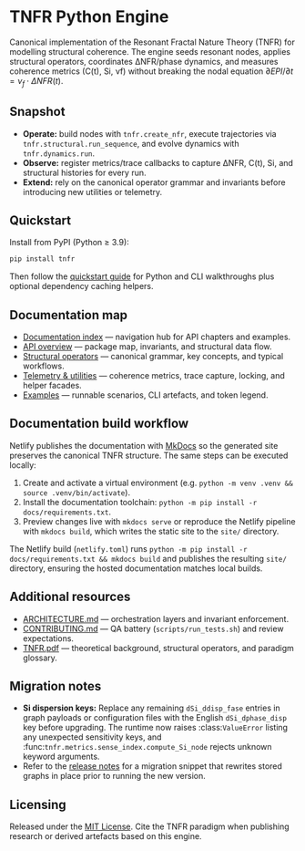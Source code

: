 # TNFR Python Engine

Canonical implementation of the Resonant Fractal Nature Theory (TNFR) for modelling structural
coherence. The engine seeds resonant nodes, applies structural operators, coordinates
ΔNFR/phase dynamics, and measures coherence metrics (C(t), Si, νf) without breaking the nodal
equation $\partial EPI/\partial t = \nu_f \cdot \Delta NFR(t)$.

## Snapshot

- **Operate:** build nodes with `tnfr.create_nfr`, execute trajectories via
  `tnfr.structural.run_sequence`, and evolve dynamics with `tnfr.dynamics.run`.
- **Observe:** register metrics/trace callbacks to capture ΔNFR, C(t), Si, and structural
  histories
  for every run.
- **Extend:** rely on the canonical operator grammar and invariants before introducing new
  utilities or telemetry.

## Quickstart

Install from PyPI (Python ≥ 3.9):

```bash
pip install tnfr
```

Then follow the [quickstart guide](docs/getting-started/quickstart.md) for Python and CLI
walkthroughs plus optional dependency caching helpers.

## Documentation map

- [Documentation index](docs/index.md) — navigation hub for API chapters and examples.
- [API overview](docs/api/overview.md) — package map, invariants, and structural data flow.
- [Structural operators](docs/api/operators.md) — canonical grammar, key concepts, and typical
  workflows.
- [Telemetry & utilities](docs/api/telemetry.md) — coherence metrics, trace capture, locking,
  and helper facades.
- [Examples](docs/examples/README.md) — runnable scenarios, CLI artefacts, and token legend.

## Documentation build workflow

Netlify publishes the documentation with [MkDocs](https://www.mkdocs.org/) so the generated
site preserves the canonical TNFR structure. The same steps can be executed locally:

1. Create and activate a virtual environment (e.g. `python -m venv .venv && source .venv/bin/activate`).
2. Install the documentation toolchain: `python -m pip install -r docs/requirements.txt`.
3. Preview changes live with `mkdocs serve` or reproduce the Netlify pipeline with
   `mkdocs build`, which writes the static site to the `site/` directory.

The Netlify build (`netlify.toml`) runs `python -m pip install -r docs/requirements.txt && mkdocs build`
and publishes the resulting `site/` directory, ensuring the hosted documentation matches local builds.

## Additional resources

- [ARCHITECTURE.md](ARCHITECTURE.md) — orchestration layers and invariant enforcement.
- [CONTRIBUTING.md](CONTRIBUTING.md) — QA battery (`scripts/run_tests.sh`) and review
  expectations.
- [TNFR.pdf](TNFR.pdf) — theoretical background, structural operators, and paradigm glossary.

## Migration notes

- **Si dispersion keys:** Replace any remaining ``dSi_ddisp_fase`` entries in graph payloads
  or configuration files with the English ``dSi_dphase_disp`` key before upgrading. The
  runtime now raises :class:`ValueError` listing any unexpected sensitivity keys, and
  :func:`tnfr.metrics.sense_index.compute_Si_node` rejects unknown keyword arguments.
- Refer to the [release notes](docs/releases.md#1100-si-dispersion-legacy-keys-removed) for
  a migration snippet that rewrites stored graphs in place prior to running the new version.

## Licensing

Released under the [MIT License](LICENSE.md). Cite the TNFR paradigm when publishing research
or derived artefacts based on this engine.
